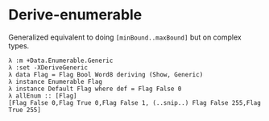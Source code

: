 # Derive-enumerable

Generalized equivalent to doing `[minBound..maxBound]` but on complex types.


    λ :m +Data.Enumerable.Generic
    λ :set -XDeriveGeneric
    λ data Flag = Flag Bool Word8 deriving (Show, Generic)
    λ instance Enumerable Flag
    λ instance Default Flag where def = Flag False 0
    λ allEnum :: [Flag]
    [Flag False 0,Flag True 0,Flag False 1, (..snip..) Flag False 255,Flag True 255]

